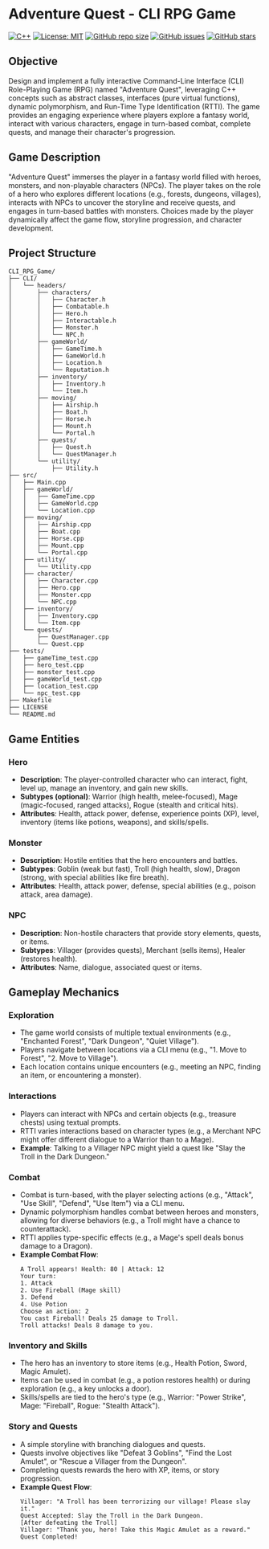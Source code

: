 # Adventure Quest - CLI RPG Game

[![C++](https://img.shields.io/badge/language-C++-blue.svg)](https://isocpp.org/)
[![License: MIT](https://img.shields.io/badge/License-MIT-yellow.svg)](https://opensource.org/licenses/MIT)
[![GitHub repo size](https://img.shields.io/github/repo-size/TigGev/CLI_RPG_Game)](https://github.com/TigGev/CLI_RPG_Game)
[![GitHub issues](https://img.shields.io/github/issues/TigGev/CLI_RPG_Game)](https://github.com/TigGev/CLI_RPG_Game/issues)
[![GitHub stars](https://img.shields.io/github/stars/TigGev/CLI_RPG_Game)](https://github.com/TigGev/CLI_RPG_Game/stargazers)

## Objective

Design and implement a fully interactive Command-Line Interface (CLI) Role-Playing Game (RPG) named "Adventure Quest", leveraging C++ concepts such as abstract classes, interfaces (pure virtual functions), dynamic polymorphism, and Run-Time Type Identification (RTTI). The game provides an engaging experience where players explore a fantasy world, interact with various characters, engage in turn-based combat, complete quests, and manage their character's progression.

## Game Description

"Adventure Quest" immerses the player in a fantasy world filled with heroes, monsters, and non-playable characters (NPCs). The player takes on the role of a hero who explores different locations (e.g., forests, dungeons, villages), interacts with NPCs to uncover the storyline and receive quests, and engages in turn-based battles with monsters. Choices made by the player dynamically affect the game flow, storyline progression, and character development.

## Project Structure

```
CLI_RPG_Game/
├── CLI/
│   └── headers/
│       ├── characters/
│       │   ├── Character.h
│       │   ├── Combatable.h
│       │   ├── Hero.h
│       │   ├── Interactable.h
│       │   ├── Monster.h
│       │   └── NPC.h
│       ├── gameWorld/
│       │   ├── GameTime.h
│       │   ├── GameWorld.h
│       │   ├── Location.h
│       │   └── Reputation.h
│       ├── inventory/
│       │   ├── Inventory.h
│       │   └── Item.h
│       ├── moving/
│       │   ├── Airship.h
│       │   ├── Boat.h
│       │   ├── Horse.h
│       │   ├── Mount.h
│       │   └── Portal.h
│       ├── quests/
│       │   ├── Quest.h
│       │   └── QuestManager.h
│       └── utility/
│           ├── Utility.h
├── src/
│   ├── Main.cpp
│   ├── gameWorld/
│   │   ├── GameTime.cpp
│   │   ├── GameWorld.cpp
│   │   └── Location.cpp
│   ├── moving/
│   │   ├── Airship.cpp
│   │   ├── Boat.cpp
│   │   ├── Horse.cpp
│   │   ├── Mount.cpp
│   │   └── Portal.cpp
│   ├── utility/
│   │   └── Utility.cpp
│   ├── character/
│   │   ├── Character.cpp
│   │   ├── Hero.cpp
│   │   ├── Monster.cpp
│   │   └── NPC.cpp
│   ├── inventory/
│   │   ├── Inventory.cpp
│   │   └── Item.cpp
│   └── quests/
│       ├── QuestManager.cpp
│       └── Quest.cpp
├── tests/
│   ├── gameTime_test.cpp
│   ├── hero_test.cpp
│   ├── monster_test.cpp
│   ├── gameWorld_test.cpp
│   ├── location_test.cpp
│   └── npc_test.cpp
├── Makefile
├── LICENSE
└── README.md
```

## Game Entities

### Hero

- **Description**: The player-controlled character who can interact, fight, level up, manage an inventory, and gain new skills.
- **Subtypes (optional)**: Warrior (high health, melee-focused), Mage (magic-focused, ranged attacks), Rogue (stealth and critical hits).
- **Attributes**: Health, attack power, defense, experience points (XP), level, inventory (items like potions, weapons), and skills/spells.

### Monster

- **Description**: Hostile entities that the hero encounters and battles.
- **Subtypes**: Goblin (weak but fast), Troll (high health, slow), Dragon (strong, with special abilities like fire breath).
- **Attributes**: Health, attack power, defense, special abilities (e.g., poison attack, area damage).

### NPC

- **Description**: Non-hostile characters that provide story elements, quests, or items.
- **Subtypes**: Villager (provides quests), Merchant (sells items), Healer (restores health).
- **Attributes**: Name, dialogue, associated quest or items.

## Gameplay Mechanics

### Exploration

- The game world consists of multiple textual environments (e.g., "Enchanted Forest", "Dark Dungeon", "Quiet Village").
- Players navigate between locations via a CLI menu (e.g., "1. Move to Forest", "2. Move to Village").
- Each location contains unique encounters (e.g., meeting an NPC, finding an item, or encountering a monster).

### Interactions

- Players can interact with NPCs and certain objects (e.g., treasure chests) using textual prompts.
- RTTI varies interactions based on character types (e.g., a Merchant NPC might offer different dialogue to a Warrior than to a Mage).
- **Example**: Talking to a Villager NPC might yield a quest like "Slay the Troll in the Dark Dungeon."

### Combat

- Combat is turn-based, with the player selecting actions (e.g., "Attack", "Use Skill", "Defend", "Use Item") via a CLI menu.
- Dynamic polymorphism handles combat between heroes and monsters, allowing for diverse behaviors (e.g., a Troll might have a chance to counterattack).
- RTTI applies type-specific effects (e.g., a Mage's spell deals bonus damage to a Dragon).
- **Example Combat Flow**:
  ```
  A Troll appears! Health: 80 | Attack: 12
  Your turn:
  1. Attack
  2. Use Fireball (Mage skill)
  3. Defend
  4. Use Potion
  Choose an action: 2
  You cast Fireball! Deals 25 damage to Troll.
  Troll attacks! Deals 8 damage to you.
  ```

### Inventory and Skills

- The hero has an inventory to store items (e.g., Health Potion, Sword, Magic Amulet).
- Items can be used in combat (e.g., a potion restores health) or during exploration (e.g., a key unlocks a door).
- Skills/spells are tied to the hero's type (e.g., Warrior: "Power Strike", Mage: "Fireball", Rogue: "Stealth Attack").

### Story and Quests

- A simple storyline with branching dialogues and quests.
- Quests involve objectives like "Defeat 3 Goblins", "Find the Lost Amulet", or "Rescue a Villager from the Dungeon".
- Completing quests rewards the hero with XP, items, or story progression.
- **Example Quest Flow**:
  ```
  Villager: "A Troll has been terrorizing our village! Please slay it."
  Quest Accepted: Slay the Troll in the Dark Dungeon.
  [After defeating the Troll]
  Villager: "Thank you, hero! Take this Magic Amulet as a reward."
  Quest Completed!